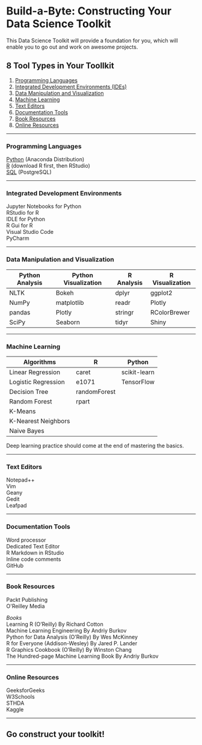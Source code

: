 # Build-a-Byte: Constructing Your Data Science Toolkit
This Data Science Toolkit will provide a foundation for you, which will enable you to go out and work on awesome projects.

## 8 Tool Types in Your Toollkit
 1. [Programming Languages](#programming-languages)
 2. [Integrated Development Environments (IDEs)](#integrated-development-environments)
 3. [Data Manipulation and Visualization](#data-manipulation-and-visualization)
 4. [Machine Learning](#machine-learning)
 5. [Text Editors](#text-editors)
 6. [Documentation Tools](#documentation-tools)
 7. [Book Resources](#book-resources)
 8. [Online Resources](#online-resources)
---
### Programming Languages

[Python](https://www.anaconda.com/download) (Anaconda Distribution)  
[R](https://posit.co/download/rstudio-desktop/) (download R first, then RStudio)  
[SQL](https://www.postgresql.org/download/) (PostgreSQL)  

---
### Integrated Development Environments

Jupyter Notebooks for Python  
RStudio for R  
IDLE for Python  
R Gui for R  
Visual Studio Code  
PyCharm  

---
### Data Manipulation and Visualization

|Python Analysis|Python Visualization|R Analysis|R Visualization|
|---|---|---|---|
|NLTK|Bokeh|dplyr|ggplot2|
|NumPy|matplotlib|readr|Plotly|
|pandas|Plotly|stringr|RColorBrewer|
|SciPy|Seaborn|tidyr|Shiny|

---
### Machine Learning

|Algorithms|R|Python|
|---|---|---|
|Linear Regression|caret|scikit-learn|
|Logistic Regression|e1071|TensorFlow|
|Decision Tree|randomForest|
|Random Forest|rpart|
|K-Means|
|K-Nearest Neighbors|
|Naive Bayes|

Deep learning practice should come at the end of mastering the basics.  

---
### Text Editors

Notepad++  
Vim  
Geany  
Gedit  
Leafpad  

---
### Documentation Tools

Word processor  
Dedicated Text Editor  
R Markdown in RStudio  
Inline code comments  
GitHub  

---
### Book Resources

Packt Publishing  
O'Reilley Media  

*Books*  
Learning R (O’Reilly) By Richard Cotton  
Machine Learning Engineering By Andriy Burkov  
Python for Data Analysis (O’Reilly) By Wes McKinney  
R for Everyone (Addison-Wesley) By Jared P. Lander  
R Graphics Cookbook (O’Reilly) By Winston Chang  
The Hundred-page Machine Learning Book By Andriy Burkov  

---
### Online Resources

GeeksforGeeks  
W3Schools  
STHDA  
Kaggle  

---
## Go construct your toolkit!
